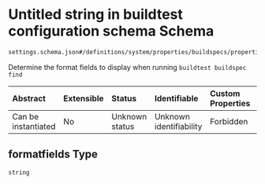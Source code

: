 # Untitled string in buildtest configuration schema Schema

```txt
settings.schema.json#/definitions/system/properties/buildspecs/properties/formatfields
```

Determine the format fields to display when running `buildtest buildspec find`

| Abstract            | Extensible | Status         | Identifiable            | Custom Properties | Additional Properties | Access Restrictions | Defined In                                                                   |
| :------------------ | :--------- | :------------- | :---------------------- | :---------------- | :-------------------- | :------------------ | :--------------------------------------------------------------------------- |
| Can be instantiated | No         | Unknown status | Unknown identifiability | Forbidden         | Allowed               | none                | [settings.schema.json\*](../out/settings.schema.json "open original schema") |

## formatfields Type

`string`
